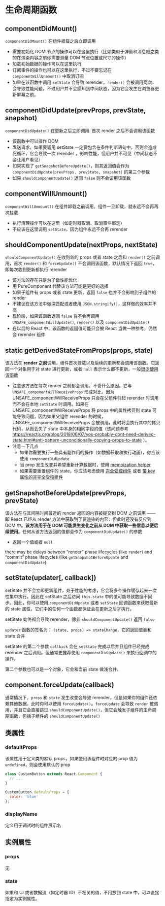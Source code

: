 # 生命周期函数

## componentDidMount()

`componentDidMount()` 在组件挂载之后立即调用

- 需要初始化 DOM 节点的操作可以在这里执行（比如类似于弹窗和消息框之类的在渲染内容之前你需要测量 DOM 节点位置或尺寸的操作）
- 加载初始数据的操作可以在这里执行
- 订阅事件的操作也可以在这里执行，不过不要忘记在 `componentWillUnmount()` 中取消订阅
- 如果在该函数中调用 `setState` 会导致 rerender，`render()` 会被调用两次，会导致性能问题，不过用户并不会感知到中间状态，因为它会发生在浏览器更新屏幕之前。

## componentDidUpdate(prevProps, prevState, snapshot)

`componentDidUpdate()` 在更新之后立即调用. 首次 render 之后不会调用该函数

- 该函数中可以操作 DOM
- 发送请求，如果要调用 setState 一定要包含在条件判断语句中，否则会造成死循环，它会导致一次 rerender ，影响性能，但用户并不可见（中间状态不会让用户看见）
- 如果实现了 `getSnapshotBeforeUpdate()`，则其返回值会作为 `componentDidUpdate(prevProps, prevState, snapshot)` 的第三个参数
- 如果 `shouldComponentUpdate()` 返回 `false` 则不会调用该函数

## componentWillUnmount()

`componentWillUnmount()` 在组件卸载之前调用，组件一旦卸载，就永远不会再再次挂载

- 执行清理操作可以在这里（如定时器取消、取消事件绑定）
- 不应该在这里调用 `setState`，因为组件永远不会再 rerender

## shouldComponentUpdate(nextProps, nextState)

`shouldComponentUpdate()` 在收到新的 props 或者 state 之后和 `render()` 之前调用，首次 `render()` 和 `forceUpdate()` 不会调用该函数，默认情况下返回 `true`，即每次收到更新都执行 rerender

- 该方法的存在只是为了做性能优化
- 用 PureComponent 代替该方法可能是更好的选择
- 如果子组件有 props 或者 state 更新，返回 `false` 也并不会影响到子组件的 render
- 不建议在该方法中做深匹配或者使用 `JSON.stringify()`，这样做的效率并不高
- 现阶段，如果该函数返回 `false` 将不会再调用 `UNSAFE_componentWillUpdate()`, `render()` 以及 `componentDidUpdate()`
- 在以后的 React 中，该函数的返回值可能只会被 React 当做一种参考，仍然会 rerender 组件

## static getDerivedStateFromProps(props, state)

该方法在 **render 之前**调用，组件首次挂载以及后续的更新都会调用该函数。它返回一个对象用于对 state 进行更新，或者 `null` 表示什么都不更新，一般[很少使用该函数](https://reactjs.org/blog/2018/06/07/you-probably-dont-need-derived-state.html#when-to-use-derived-state)

- 注意该方法在每次 render 之前都会调用，不管什么原因。它与 `UNSAFE_componentWillReceiveProps` 形成对比，因为 UNSAFE_componentWillReceiveProps 只会在父组件引起 rerender 时调用而不会在本地 `setState` 时调用。如果在 UNSAFE_componentWillReceiveProps 将 props 中的属性拷贝到 state 可能导致问题，因为如果父组件 rerender 的时候，UNSAFE_componentWillReceiveProps 会被调用，此时将会执行其中的拷贝代码，从而丢失了 state 中本身的相同字段的值（该问题参考 https://reactjs.org/blog/2018/06/07/you-probably-dont-need-derived-state.html#anti-pattern-unconditionally-copying-props-to-state ）。 
- 注意一下几点
  - 如果你需要执行一些具有副作用的操作（如数据获取和执行动画），你应该使用 `componentDidUpdate`
  - 当 prop 发生改变并希望重新计算数据时，使用 [memoization helper](https://reactjs.org/blog/2018/06/07/you-probably-dont-need-derived-state.html#what-about-memoization)
  - 如果需要重置组件的 state，你应该考虑使用 [完全受控组件](https://reactjs.org/blog/2018/06/07/you-probably-dont-need-derived-state.html#recommendation-fully-controlled-component) 或者 [带 key 属性的非完全受控组件](https://reactjs.org/blog/2018/06/07/you-probably-dont-need-derived-state.html#recommendation-fully-uncontrolled-component-with-a-key)

## getSnapshotBeforeUpdate(prevProps, prevState)

该方法在与其间隔时间最近的 render 返回的内容被提交到 DOM 之前调用 —— 即 React 已经从 render 方法中获取到了要渲染的内容，但此时还没有反应到 DOM 中。**该方法用于在 DOM 可能发生变化之前从 DOM 中获取一些信息以便后续使用**。任何从该方法返回的值都会作为 `componentDidUpdate()` 的参数

- 返回一个值或者 `null`

 there may be delays between “render” phase lifecycles (like `render`) and “commit” phase lifecycles (like `getSnapshotBeforeUpdate` and `componentDidUpdate`).


 ## setState(updater[, callback])

setState 并不会立即更新组件，处于性能的考虑，它会将多个操作缓存起来一次性集中执行。因此在 setState 之后访问 `this.state` 中的值可能导致数据不同步。因此，你可以使用 `componentDidUpdate` 或者 `setState` 回调函数来获取最新的 state 属性，它们中的任何一个函数都保证会在更新之后才执行。

setState 始终都会导致 rerender，除非 `shouldComponentUpdate()` 返回 `false`

`updater` 函数的签名为： `(state, props) => stateChange`，它的返回值会和 state 合并

setState 的第二个参数 `callback` 会在 `setState` 完成以后并且组件已经完成 rerender 之后调用。但通常更推荐使用 `componentDidUpdate()` 来执行回调中的操作。

第二个参数也可以是一个对象，它会和当前 state 做浅合并。

## component.forceUpdate(callback)

通常情况下，`props` 和 `state` 发生改变会导致 rerender，但是如果你的组件还依赖其他数据，此时你可以使用 `forceUpdate()`。`forceUpdate` 会导致 `render` 被调用，并且它会直接跳过 `shouldComponentUpdate()`，但它会触发子组件的生命周期函数，包括子组件的 `shouldComponentUpdate()`


## 类属性

### defaultProps

该属性用于定义类的默认 props，如果使用该组件时对应的 prop 值为 `undefined`，则会使用默认的 prop

```js
class CustomButton extends React.Component {
  // ...
}

CustomButton.defaultProps = {
  color: 'blue'
};
```

### displayName

定义用于调试时的组件展示名

## 实例属性

### props

无

### state

如果和 UI 或者数据流（如定时器 ID）不相关的值，不用放到 state 中，可以直接指定为实例属性。